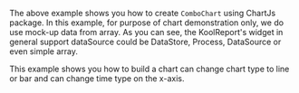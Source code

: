 The above example shows you how to create `ComboChart` using ChartJs package. In this example, for purpose of chart demonstration only, we do use mock-up data from array. As you can see, the KoolReport's widget in general support dataSource could be DataStore, Process, DataSource or even simple array.

This example shows you how to build a chart can change chart type to line or bar and can change time type on the x-axis.